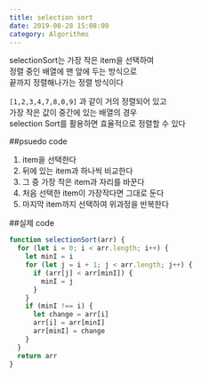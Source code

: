 ```yaml
---
title: selection sort
date: 2019-08-28 15:08:09
category: Algorithms
---
```


selectionSort는 가장 작은 item을 선택하여  
정렬 중인 배열에 맨 앞에 두는 방식으로  
끝까지 정렬해나가는 정렬 방식이다

`[1,2,3,4,7,8,0,9]` 과 같이 거의 정렬되어 있고  
가장 작은 값이 중간에 있는 배열의 경우  
selection Sort를 활용하면 효율적으로 정렬할 수 있다

##psuedo code

1. item을 선택한다
2. 뒤에 있는 item과 하나씩 비교한다
3. 그 중 가장 작은 item과 자리를 바꾼다
4. 처음 선택한 item이 가장작다면 그대로 둔다
5. 마지막 item까지 선택하여 위과정을 반복한다

##실제 code

```js
function selectionSort(arr) {
  for (let i = 0; i < arr.length; i++) {
    let minI = i
    for (let j = i + 1; j < arr.length; j++) {
      if (arr[j] < arr[minI]) {
        minI = j
      }
    }
    if (minI !== i) {
      let change = arr[i]
      arr[i] = arr[minI]
      arr[minI] = change
    }
  }
  return arr
}
```
